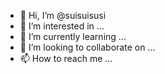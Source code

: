- 👋 Hi, I’m @suisuisusi
- 👀 I’m interested in ...
- 🌱 I’m currently learning ...
- 💞️ I’m looking to collaborate on ...
- 📫 How to reach me ...

<!---
suisuisusi/suisuisusi is a ✨ special ✨ repository because its `README.md` (this file) appears on your GitHub profile.
You can click the Preview link to take a look at your changes.
--->
